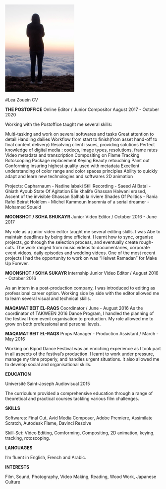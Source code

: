 
![Img for Cv](For_Git_Repo.png)




#Lea Zouein CV

**THE POSTOFFICE**
Online Editor / Junior Compositor August 2017 - October 2020

Working with the Postoffice taught me several skills:

Multi-tasking and work on several softwares and tasks
Great attention to detail
Handling dailies
Workflow from start to finish(from asset hand-off to final content delivery)
Resolving client issues, providing solutions
Perfect knowledge of digital media : codecs, image types, resolutions, frame rates
Video metadata and transcription
Compositing on Flame 
Tracking
Rotoscoping
Package replacement
Keying
Beauty retouching
Paint out
Conforming insuring highest quality used with metadata
Excellent understanding of color range and color spaces principles
Ability to quickly adapt and learn new technologies and softwares
2D animation


Projects:
Capharnaum - Nadine labaki
Still Recording - Saeed Al Batal - Ghiath Ayoub
State Of Agitation Elie khalife
Ghassan Halwani erased, Ascent of the invisible
Ghassan Salhab la riviere
Shades Of Politics - Rania Rafei
Beirut Hold’em - Michel Kammoun
Insomnia of a serial dreamer - Mohamed Soueid





**MOONSHOT / SOHA SHUKAYR**
Junior Video Editor / October 2016 - June 2017


My role as a junior video editor taught me several editing skills. I was Abe to maintain deadlines by being time efficient. I learnt how to sync, organise projects, go through the selection process, and eventually create rough-cuts.
The work ranged from music videos to documentaries, corporate event videos, daily episodes and wedding videos.
One of the most recent projects I had the opportunity to work on was “Helwet Ramadan” for Make Up Forever.


**MOONSHOT / SOHA SUKAYR**
Internship Junior Video Editor / August 2016 - October 2016

As an intern in a post-production company, I was introduced to editing as professional career option. Working side by side with the editor allowed me to learn several visual and technical skills.

**MAQAMAT BEIT EL-RAQS**
Coordinator / June - August 2016
As  the coordinator of TAKWEEN 2016 Dance Program, I handled the planning of the festival from event organisation to production. My role allowed me to grow on both professional and personal levels.


**MAQAMAT BEIT EL-RAQS**
Props Manager - Production Assistant / March - May 2016

Working on Bipod Dance Festival was an enriching experience as I took part in all aspects of the festival’s production. I learnt to work under pressure, manage my time properly, and handles urgent situations. It also allowed me to develop social and organisational skills.



**EDUCATION**

Université Saint-Joseph
Audiovisual 2015

The curriculum provided a comprehensive education through a range of theoretical and practical courses tackling various film challenges.

**SKILLS**

Softwares: Final Cut, Avid Media Composer, Adobe Premiere, Assimilate Scratch, Autodesk Flame, Davinci Resolve

Skill-Set: Video Editing, Comforming, Compositing, 2D animation, keying, tracking, rotoscoping.


**LANGUAGES**

I’m fluent in English, French and Arabic.

**INTERESTS**

Film, Sound, Photography, Video Making, Reading, Wood Work, Japanese Culture


